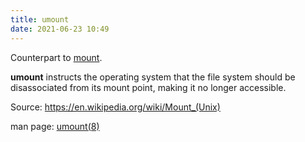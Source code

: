 ```yaml
---
title: umount
date: 2021-06-23 10:49
---
```


Counterpart to [mount](2021-06-10--11-33-47Z--mount.md). 

**umount** instructs the operating system that the file system should be
disassociated from its mount point, making it no longer accessible.

Source: https://en.wikipedia.org/wiki/Mount_(Unix)

man page: [umount(8)](https://linux.die.net/man/8/umount)
